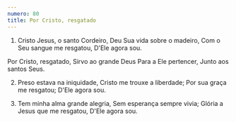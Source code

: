 ```yaml
---
numero: 80
title: Por Cristo, resgatado
---
```

1. Cristo Jesus, o santo Cordeiro,
Deu Sua vida sobre o madeiro,
Com o Seu sangue me resgatou,
D'Ele agora sou.

Por Cristo, resgatado,
Sirvo ao grande Deus
Para a Ele pertencer,
Junto aos santos Seus.

2. Preso estava na iniquidade,
Cristo me trouxe a liberdade;
Por sua graça me resgatou;
D'Ele agora sou.

3. Tem minha alma grande alegria,
Sem esperança sempre vivia;
Glória a Jesus que me resgatou,
D'Ele agora sou.
